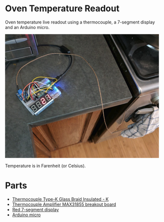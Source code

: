 # Oven Temperature Readout
Oven temperature live readout using a thermocouple, a 7-segment display and an Arduino micro.

![oven temperature readout in use](oven_temp.png)

Temperature is in Farenheit (or Celsius).

# Parts

* [Thermocouple Type-K Glass Braid Insulated - K](https://www.adafruit.com/product/270)
* [Thermocouple Amplifier MAX31855 breakout board ](https://www.adafruit.com/product/269)
* [Red 7-segment display](https://www.adafruit.com/product/865)
* [Arduino micro](https://www.arduino.cc/en/Main/arduinoBoardMicro)


